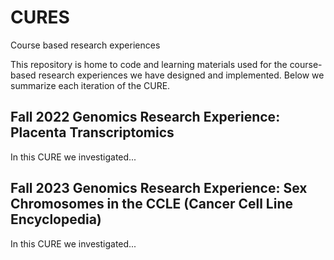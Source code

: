# CURES
Course based research experiences

This repository is home to code and learning materials used for the course-based research experiences we have designed and implemented. Below we summarize each iteration of the CURE.

## Fall 2022 Genomics Research Experience: Placenta Transcriptomics
In this CURE we investigated... 

## Fall 2023 Genomics Research Experience: Sex Chromosomes in the CCLE (Cancer Cell Line Encyclopedia)
In this CURE we investigated... 
